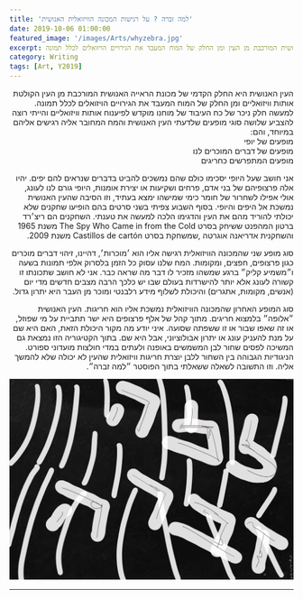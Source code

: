 ```yaml
---
title: 'למה זברה ? על רגישות המכונה הוויזואלית האנושית'
date: 2019-10-06 01:00:00
featured_image: '/images/Arts/whyzebra.jpg'
excerpt: העין האנושית היא החלק הקדמי של מכונת הראייה האנושית המורכבת מן העין ומן החלק של המוח המעבד את הגירויים הויזואלים לכלל תמונה. 
category: Writing
tags: [Art, Y2019]
---
```




<p dir="rtl"> 
העין האנושית היא החלק הקדמי של מכונת הראייה האנושית המורכבת מן העין הקולטת אותות וויזואליים ומן החלק של המוח המעבד את הגירויים הויזואלים לכלל תמונה. למעשה חלק ניכר של כח העיבוד של מוחנו מוקדש לפיענוח אותות וויזואליים והייתי רוצה להצביע שלושה סוגי מופעים שלדעתי העין האנושית והמח המחובר אליה רגישים אליהם במיוחד, והם:
<br>
מופעים של יופי
<br>
מופעים של דברים המוכרים לנו
<br>
מופעים המתפרשים כחריגים
</p>
<p dir="rtl">
אני חושב שעל היופי יסכימו כולם שהם נמשכים להביט בדברים שנראים להם יפים. יהיו אלה פרצופיהם של בני אדם, פרחים ושקיעות או יצירת אומנות, היופי גורם לנו לעונג, אולי אפילו לשחרור של חומר כימי שמישהו ימצא בעתיד, וזו הסיבה שהעין האנושית נמשכת אל היפים והיופי. בסוף השבוע צפיתי בשני סרטים בהם הופיעו שחקנים שלא יכולתי להוריד מהם את העין והדגימו הלכה למעשה את טענתי. השחקנים הם ריצ׳רד ברטון המהפנט ששיחק בסרט The Spy Who Came in from the Cold משנת 1965 והשחקנית אדריאנה אוגרטה ,שמשחקת בסרט Castillos de cartón משנת 2009.
</p>
<p dir="rtl">
סוג מופע שני שהמכונה הוויזואלית רגישה אליו הוא ׳מוכרות׳, דהיינו, זיהוי דברים מוכרים כגון פרצופים, חפצים, ומקומות. המח שלנו עסוק כל הזמן בלסרוק אלפי תמונות בשעה ו״משמיע קליק״ ברגע שמשהו מזכיר לו דבר מה שראה כבר. אני לא חושב שתכונתו זו קשורה לעונג אלא יותר להישרדות בעולם שבו יש כלכך הרבה מצבים חדשים מדי יום (אנשים, מקומות, אתגרים) והיכולת לשלוף מידע רלבנטי ומוכר מן העבר היא יתרון גדול. 
</p>
<p dir="rtl">
סוג המופע האחרון שהמכונה הוויזואלית נמשכת אליו הוא חריגות. העין האנושית ״אלופה״ בלמצוא חריגים. מתוך קהל של אלף פרצופים היא ישר תתביית על מי שפוזל, או זה שאפו שבור או זו ששפתה שסועה. איני יודע מה מקור היכולת הזאת, האם היא שם על מנת להעניק עונג או יתרון אבולוציוני, אבל היא שם. בתוך הקטיגוריה הזו נמצאת גם המשיכה לפסים שחור לבן המשמשים באופנה ולעתים במדי חולצות מועדוני ספורט. הניגודיות הגבוהה בין השחור ללבן יוצרת חריגות וויזואלית שהעין לא יכולה שלא להמשך אליה. וזו התשובה לשאלה ששאלתי בתוך הפוסטר ״למה זברה״. 
</p>

<div class="gallery" data-columns="1">
	<img src="/images/Arts/whyzebra.jpg">
</div>

---






